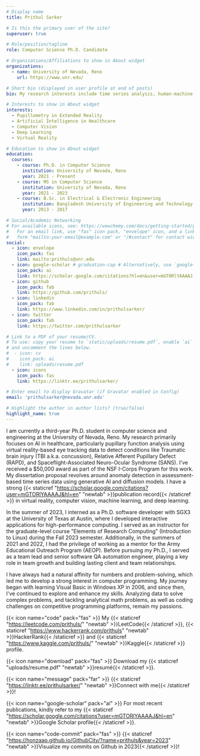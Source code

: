 ```yaml
---
# Display name
title: Prithul Sarker

# Is this the primary user of the site?
superuser: true

# Role/position/tagline
role: Computer Science Ph.D. Candidate

# Organizations/Affiliations to show in About widget
organizations:
  - name: University of Nevada, Reno
    url: https://www.unr.edu/

# Short bio (displayed in user profile at end of posts)
bio: My research interests include time series analysis, human-machine perception, computer vision, and deep learning.

# Interests to show in About widget
interests:
  - Pupillometry in Extended Reality
  - Artificial Intelligence in Healthcare
  - Computer Vision
  - Deep Learning
  - Virtual Reality

# Education to show in About widget
education:
  courses:
    - course: Ph.D. in Computer Science
      institution: University of Nevada, Reno
      year: 2021 - Present
    - course: MS in Computer Science
      institution: University of Nevada, Reno
      year: 2021 - 2023
    - course: B.Sc. in Electrical & Electronic Engineering
      institution: Bangladesh University of Engineering and Technology
      year: 2013 - 2017

# Social/Academic Networking
# For available icons, see: https://wowchemy.com/docs/getting-started/page-builder/#icons
#   For an email link, use "fas" icon pack, "envelope" icon, and a link in the
#   form "mailto:your-email@example.com" or "/#contact" for contact widget.
social:
  - icon: envelope
    icon_pack: fas
    link: mailto:prithuls@unr.edu
  - icon: google-scholar # graduation-cap # Alternatively, use `google-scholar` icon from `ai` icon pack
    icon_pack: ai
    link: https://scholar.google.com/citations?hl=en&user=mGTORlYAAAAJ
  - icon: github
    icon_pack: fab
    link: https://github.com/prithuls/
  - icon: linkedin
    icon_pack: fab
    link: https://www.linkedin.com/in/prithulsarker/
  - icon: twitter
    icon_pack: fab
    link: https://twitter.com/prithulsarker

# Link to a PDF of your resume/CV.
# To use: copy your resume to `static/uploads/resume.pdf`, enable `ai` icons in `params.toml`,
# and uncomment the lines below.
#  - icon: cv
#    icon_pack: ai
#    link: uploads/resume.pdf
  - icon: icons
    icon_pack: fas
    link: https://linktr.ee/prithulsarker/

# Enter email to display Gravatar (if Gravatar enabled in Config)
email: 'prithulsarker@nevada.unr.edu'

# Highlight the author in author lists? (true/false)
highlight_name: true
---
```

I am currently a third-year Ph.D. student in computer science and engineering at the University of Nevada, Reno. My research primarily focuses on AI in healthcare, particularly pupillary function analysis using virtual reality-based eye tracking data to detect conditions like Traumatic brain injury (TBI a.k.a. concussion), Relative Afferent Pupillary Defect (RAPD), and Spaceflight-Associated Neuro-Ocular Syndrome (SANS). I've received a $50,000 award as part of the NSF I-Corps Program for this work. My dissertation proposal revolves around anomaly detection in assessment-based time series data using generative AI and diffusion models. I have a strong {{< staticref "https://scholar.google.com/citations?user=mGTORlYAAAAJ&hl=en" "newtab" >}}publication record{{< /staticref >}} in virtual reality, computer vision, machine learning, and deep learning. 

In the summer of 2023, I interned as a Ph.D. software developer with SGX3 at the University of Texas at Austin, where I developed interactive applications for high-performance computing. I served as an instructor for the graduate-level course "Elements of Research Computing" (Introduction to Linux) during the Fall 2023 semester. Additionally, in the summers of 2021 and 2022, I had the privilege of working as a mentor for the Army Educational Outreach Program (AEOP). Before pursuing my Ph.D., I served as a team lead and senior software QA automation engineer, playing a key role in team growth and building lasting client and team relationships.

I have always had a natural affinity for numbers and problem-solving, which led me to develop a strong interest in computer programming. My journey began with learning Visual Basic in Windows XP in 2006, and since then, I've continued to explore and enhance my skills. Analyzing data to solve complex problems, and tackling analytical math problems, as well as coding challenges on competitive programming platforms, remain my passions. 

{{< icon name="code" pack="fas" >}} My {{< staticref "https://leetcode.com/prithuls/" "newtab" >}}LeetCode{{< /staticref >}}, {{< staticref "https://www.hackerrank.com/prithuls" "newtab" >}}HackerRank{{< /staticref >}} and {{< staticref "https://www.kaggle.com/prithuls/" "newtab" >}}Kaggle{{< /staticref >}} profile.

{{< icon name="download" pack="fas" >}} Download my {{< staticref "uploads/resume.pdf" "newtab" >}}resumé{{< /staticref >}}.

{{< icon name="message" pack="far" >}} {{< staticref "https://linktr.ee/prithulsarker/" "newtab" >}}Connect with me{{< /staticref >}}!

{{< icon name="google-scholar" pack="ai" >}} For most recent publications, kindly refer to my {{< staticref "https://scholar.google.com/citations?user=mGTORlYAAAAJ&hl=en" "newtab" >}}Google Scholar profile{{< /staticref >}}.

{{< icon name="code-commit" pack="fas" >}} {{< staticref "https://honzaap.github.io/GithubCity/?name=prithuls&year=2023" "newtab" >}}Visualize my commits on Github in 2023{{< /staticref >}}!
